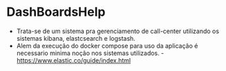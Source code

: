 # DashBoardsHelp

- Trata-se de um sistema pra gerenciamento de call-center utilizando os sistemas kibana, elastcsearch e logstash.
- Alem da execução do docker compose para uso da aplicação é necessario minima noção nos sistemas utilizados.
-https://www.elastic.co/guide/index.html
